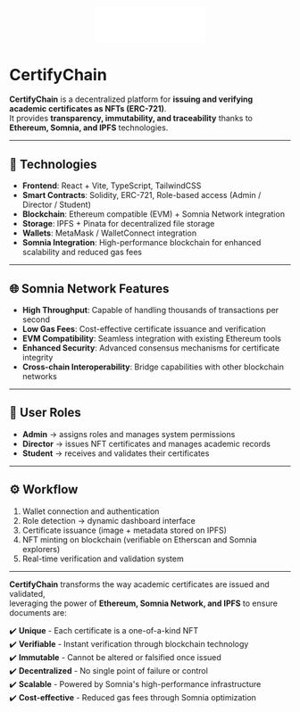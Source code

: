 <div align="center">
  <img src="../img/logo.svg" alt="CertifyChain Logo" width="200"/>
</div>

# CertifyChain  

**CertifyChain** is a decentralized platform for **issuing and verifying academic certificates as NFTs (ERC-721)**.  
It provides **transparency, immutability, and traceability** thanks to **Ethereum, Somnia, and IPFS** technologies.

---

## 🚀 Technologies  

- **Frontend**: React + Vite, TypeScript, TailwindCSS  
- **Smart Contracts**: Solidity, ERC-721, Role-based access (Admin / Director / Student)  
- **Blockchain**: Ethereum compatible (EVM) + Somnia Network integration  
- **Storage**: IPFS + Pinata for decentralized file storage  
- **Wallets**: MetaMask / WalletConnect integration  
- **Somnia Integration**: High-performance blockchain for enhanced scalability and reduced gas fees  

---

## 🌐 Somnia Network Features  

- **High Throughput**: Capable of handling thousands of transactions per second  
- **Low Gas Fees**: Cost-effective certificate issuance and verification  
- **EVM Compatibility**: Seamless integration with existing Ethereum tools  
- **Enhanced Security**: Advanced consensus mechanisms for certificate integrity  
- **Cross-chain Interoperability**: Bridge capabilities with other blockchain networks  

---

## 🔑 User Roles  

- **Admin** → assigns roles and manages system permissions  
- **Director** → issues NFT certificates and manages academic records  
- **Student** → receives and validates their certificates  

---

## ⚙️ Workflow  

1. Wallet connection and authentication  
2. Role detection → dynamic dashboard interface  
3. Certificate issuance (image + metadata stored on IPFS)  
4. NFT minting on blockchain (verifiable on Etherscan and Somnia explorers)  
5. Real-time verification and validation system  
---

**CertifyChain** transforms the way academic certificates are issued and validated,  
leveraging the power of **Ethereum, Somnia Network, and IPFS** to ensure documents are:  

✔️ **Unique** - Each certificate is a one-of-a-kind NFT  
✔️ **Verifiable** - Instant verification through blockchain technology  
✔️ **Immutable** - Cannot be altered or falsified once issued  
✔️ **Decentralized** - No single point of failure or control  
✔️ **Scalable** - Powered by Somnia's high-performance infrastructure  
✔️ **Cost-effective** - Reduced gas fees through Somnia optimization 